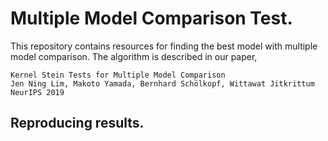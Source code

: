 # Multiple Model Comparison Test.

This repository contains resources for finding the best model with multiple model
comparison. The algorithm is described in our paper,

    Kernel Stein Tests for Multiple Model Comparison
    Jen Ning Lim, Makoto Yamada, Bernhard Schölkopf, Wittawat Jitkrittum
    NeurIPS 2019

## Reproducing results.

